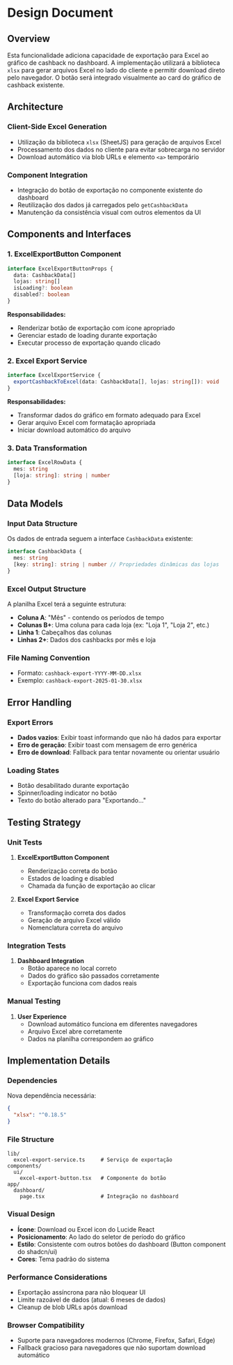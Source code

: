 # Design Document

## Overview

Esta funcionalidade adiciona capacidade de exportação para Excel ao gráfico de cashback no dashboard. A implementação utilizará a biblioteca `xlsx` para gerar arquivos Excel no lado do cliente e permitir download direto pelo navegador. O botão será integrado visualmente ao card do gráfico de cashback existente.

## Architecture

### Client-Side Excel Generation
- Utilização da biblioteca `xlsx` (SheetJS) para geração de arquivos Excel
- Processamento dos dados no cliente para evitar sobrecarga no servidor
- Download automático via blob URLs e elemento `<a>` temporário

### Component Integration
- Integração do botão de exportação no componente existente do dashboard
- Reutilização dos dados já carregados pelo `getCashbackData`
- Manutenção da consistência visual com outros elementos da UI

## Components and Interfaces

### 1. ExcelExportButton Component
```typescript
interface ExcelExportButtonProps {
  data: CashbackData[]
  lojas: string[]
  isLoading?: boolean
  disabled?: boolean
}
```

**Responsabilidades:**
- Renderizar botão de exportação com ícone apropriado
- Gerenciar estado de loading durante exportação
- Executar processo de exportação quando clicado

### 2. Excel Export Service
```typescript
interface ExcelExportService {
  exportCashbackToExcel(data: CashbackData[], lojas: string[]): void
}
```

**Responsabilidades:**
- Transformar dados do gráfico em formato adequado para Excel
- Gerar arquivo Excel com formatação apropriada
- Iniciar download automático do arquivo

### 3. Data Transformation
```typescript
interface ExcelRowData {
  mes: string
  [loja: string]: string | number
}
```

## Data Models

### Input Data Structure
Os dados de entrada seguem a interface `CashbackData` existente:
```typescript
interface CashbackData {
  mes: string
  [key: string]: string | number // Propriedades dinâmicas das lojas
}
```

### Excel Output Structure
A planilha Excel terá a seguinte estrutura:
- **Coluna A**: "Mês" - contendo os períodos de tempo
- **Colunas B+**: Uma coluna para cada loja (ex: "Loja 1", "Loja 2", etc.)
- **Linha 1**: Cabeçalhos das colunas
- **Linhas 2+**: Dados dos cashbacks por mês e loja

### File Naming Convention
- Formato: `cashback-export-YYYY-MM-DD.xlsx`
- Exemplo: `cashback-export-2025-01-30.xlsx`

## Error Handling

### Export Errors
- **Dados vazios**: Exibir toast informando que não há dados para exportar
- **Erro de geração**: Exibir toast com mensagem de erro genérica
- **Erro de download**: Fallback para tentar novamente ou orientar usuário

### Loading States
- Botão desabilitado durante exportação
- Spinner/loading indicator no botão
- Texto do botão alterado para "Exportando..."

## Testing Strategy

### Unit Tests
1. **ExcelExportButton Component**
   - Renderização correta do botão
   - Estados de loading e disabled
   - Chamada da função de exportação ao clicar

2. **Excel Export Service**
   - Transformação correta dos dados
   - Geração de arquivo Excel válido
   - Nomenclatura correta do arquivo

### Integration Tests
1. **Dashboard Integration**
   - Botão aparece no local correto
   - Dados do gráfico são passados corretamente
   - Exportação funciona com dados reais

### Manual Testing
1. **User Experience**
   - Download automático funciona em diferentes navegadores
   - Arquivo Excel abre corretamente
   - Dados na planilha correspondem ao gráfico

## Implementation Details

### Dependencies
Nova dependência necessária:
```json
{
  "xlsx": "^0.18.5"
}
```

### File Structure
```
lib/
  excel-export-service.ts     # Serviço de exportação
components/
  ui/
    excel-export-button.tsx   # Componente do botão
app/
  dashboard/
    page.tsx                  # Integração no dashboard
```

### Visual Design
- **Ícone**: Download ou Excel icon do Lucide React
- **Posicionamento**: Ao lado do seletor de período do gráfico
- **Estilo**: Consistente com outros botões do dashboard (Button component do shadcn/ui)
- **Cores**: Tema padrão do sistema

### Performance Considerations
- Exportação assíncrona para não bloquear UI
- Limite razoável de dados (atual: 6 meses de dados)
- Cleanup de blob URLs após download

### Browser Compatibility
- Suporte para navegadores modernos (Chrome, Firefox, Safari, Edge)
- Fallback gracioso para navegadores que não suportam download automático